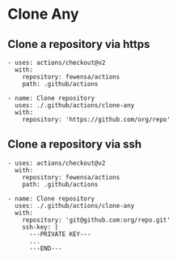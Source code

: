 Clone Any
===

## Clone a repository via https

```
- uses: actions/checkout@v2
  with:
    repository: fewensa/actions
    path: .github/actions

- name: Clone repository
  uses: ./.github/actions/clone-any
  with:
    repository: 'https://github.com/org/repo'
```

## Clone a repository via ssh

```
- uses: actions/checkout@v2
  with:
    repository: fewensa/actions
    path: .github/actions

- name: Clone repository
  uses: ./.github/actions/clone-any
  with:
    repository: 'git@github.com:org/repo.git'
    ssh-key: |
      ---PRIVATE KEY---
      ...
      ---END---
```

